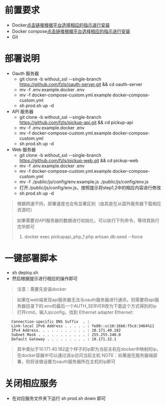 # 前置要求
* Docker[点击链接根据平台选择相应的指示进行安装](https://docs.docker.com/engine/installation)
* Docker compose[点击链接根据平台选择相应的指示进行安装](https://docs.docker.com/compose/install/)
* Git

# 部署说明
* Oauth 服务器
    - git clone -b without_ssl --single-branch https://github.com/fzls/oauth-server.git && cd oauth-server
    - mv -f .env.example.docker .env
    - mv -f docker-compose-custom.yml.example docker-compose-custom.yml
    - sh prod.sh up -d
* API 服务器
    - git clone -b without_ssl --single-branch https://github.com/fzls/pickup-api.git && cd pickup-api
    - mv -f .env.example.docker .env
    - mv -f docker-compose-custom.yml.example docker-compose-custom.yml
    - sh prod.sh up -d
* Web 服务器
    - git clone -b without_ssl --single-branch https://github.com/fzls/pickup-web.git && cd pickup-web
    - mv -f .env.example.docker .env
    - mv -f docker-compose-custom.yml.example docker-compose-custom.yml
    - mv -f ./public/js/config/env.example.js ./public/js/config/env.js
    - 打开./public/js/config/env.js，按照提示将step1,2中的相应内容进行修改
    - sh prod.sh up -d

>根据网速不同，部署速度也会有显著区别（由其是在从国外服务器下载相应资源时）

>如果需要对API服务器的数据进行初始化，可以执行下列命令，等待其执行完毕即可
>   1. docker exec pickupapi_php_1 php artisan db:seed --force
>   

# 一键部署脚本
* sh deploy.sh
* 然后根据提示进行相应的操作即可

>注意：需要先安装docker

>如果在web端发现api服务器无法与oauth服务器进行通讯，则需要将api服务器目录下的.env的最后一个AUTH_SERVER改为下面这个方式得到的ip
>打开cmd，输入ipconfig，找到
    Ethernet adapter Ethernet:

       Connection-specific DNS Suffix  . :
       Link-local IPv6 Address . . . . . : fe80::cc10:16b6:f5cd:3464%11
       IPv4 Address. . . . . . . . . . . : 10.171.40.182
       Subnet Mask . . . . . . . . . . . : 255.255.240.0
       Default Gateway . . . . . . . . . : 10.171.32.1
>其中类似于10.171.40.182这个样子的ip即为当前主机在docker中映射的ip，在docker容器中可以通过该ip访问当前主机
>NOTE：如果是在服务器端部署，则将该值设置为oauth服务器所在主机的ip即可

# 关闭相应服务
* 在对应服务文件夹下运行 sh prod.sh down 即可
